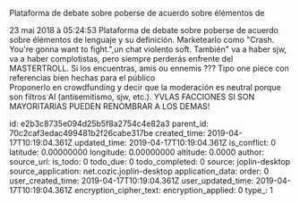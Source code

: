 Plataforma de debate sobre poberse de acuerdo sobre élémentos de

23 mai 2018 à 05:24:53
Plataforma de debate sobre poberse de acuerdo sobre élémentos de
lenguaje y su definición. Marketearlo como \"Crash. You\'re gonna want
to fight.\",un chat violento soft. También\" va a haber sjw, va a haber
complotistas, pero siempre perderás enfrente del MASTERTROLL. Si los
encuentras, amis ou ennemis ??? Tipo one piece con referencias bien
hechas para el público\
Proponerlo en crowdfunding y decir que la moderación es neutral porque
son filtros AI (antisemitismo, sjw, etc.). YVLAS FACCIONES SI SON
MAYORITARIAS PUEDEN RENOMBRAR A LOS DEMAS!


id: e2b3c8735e094d25b5f8a2754c4e82a3
parent_id: 70c2caf3edac499481b2f26cabe317be
created_time: 2019-04-17T10:19:04.361Z
updated_time: 2019-04-17T10:19:04.361Z
is_conflict: 0
latitude: 0.00000000
longitude: 0.00000000
altitude: 0.0000
author: 
source_url: 
is_todo: 0
todo_due: 0
todo_completed: 0
source: joplin-desktop
source_application: net.cozic.joplin-desktop
application_data: 
order: 0
user_created_time: 2019-04-17T10:19:04.361Z
user_updated_time: 2019-04-17T10:19:04.361Z
encryption_cipher_text: 
encryption_applied: 0
type_: 1